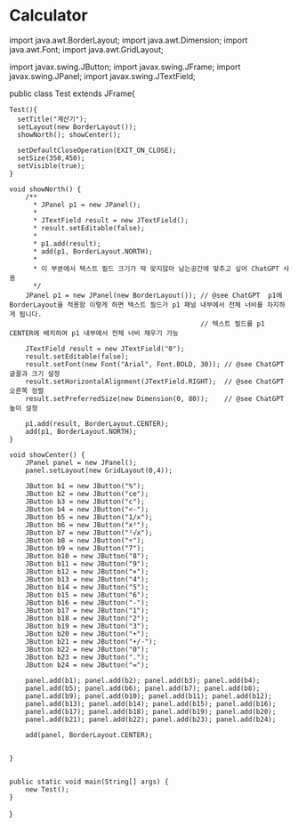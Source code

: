 # Calculator
import java.awt.BorderLayout;
import java.awt.Dimension;
import java.awt.Font;
import java.awt.GridLayout;

import javax.swing.JButton;
import javax.swing.JFrame;
import javax.swing.JPanel;
import javax.swing.JTextField;

public class Test extends JFrame{
  
	
	Test(){
	  setTitle("계산기");
	  setLayout(new BorderLayout());
	  showNorth(); showCenter();
	  
	  setDefaultCloseOperation(EXIT_ON_CLOSE);
	  setSize(350,450);
	  setVisible(true);
	}
	
	void showNorth() {
		/** 
	 	  * JPanel p1 = new JPanel();
		  *
		  *	JTextField result = new JTextField();
		  *	result.setEditable(false);
		  *
		  *	p1.add(result);
		  *	add(p1, BorderLayout.NORTH);
		  *	
		  * 이 부분에서 텍스트 필드 크기가 딱 맞지않아 남는공간에 맞추고 싶어 ChatGPT 사용
		  */
		JPanel p1 = new JPanel(new BorderLayout()); // @see ChatGPT  p1에 BorderLayout을 적용함 이렇게 하면 텍스트 필드가 p1 패널 내부에서 전체 너비를 차지하게 됩니다.
                                                    // 텍스트 필드를 p1 CENTER에 배치하여 p1 내부에서 전체 너비 채우기 가능 
   
		JTextField result = new JTextField("0");
		result.setEditable(false);
		result.setFont(new Font("Arial", Font.BOLD, 30)); // @see ChatGPT 글꼴과 크기 설정
		result.setHorizontalAlignment(JTextField.RIGHT);  // @see ChatGPT 오른쪽 정렬
		result.setPreferredSize(new Dimension(0, 80));    // @see ChatGPT 높이 설정

		p1.add(result, BorderLayout.CENTER);
		add(p1, BorderLayout.NORTH);
	}
	
	void showCenter() {
		JPanel panel = new JPanel();
		panel.setLayout(new GridLayout(0,4));
		
		JButton b1 = new JButton("%");
		JButton b2 = new JButton("ce");
		JButton b3 = new JButton("c");
		JButton b4 = new JButton("<-");
		JButton b5 = new JButton("1/x");
		JButton b6 = new JButton("x²");
		JButton b7 = new JButton("²√x");
		JButton b8 = new JButton("÷");
		JButton b9 = new JButton("7");
		JButton b10 = new JButton("8");
		JButton b11 = new JButton("9");
		JButton b12 = new JButton("×");
		JButton b13 = new JButton("4");
		JButton b14 = new JButton("5");
		JButton b15 = new JButton("6");
		JButton b16 = new JButton("-");
		JButton b17 = new JButton("1");
		JButton b18 = new JButton("2");
		JButton b19 = new JButton("3");
		JButton b20 = new JButton("+");
		JButton b21 = new JButton("+/-");
		JButton b22 = new JButton("0");
		JButton b23 = new JButton(".");
		JButton b24 = new JButton("=");
		
		panel.add(b1); panel.add(b2); panel.add(b3); panel.add(b4);
		panel.add(b5); panel.add(b6); panel.add(b7); panel.add(b8);
		panel.add(b9); panel.add(b10); panel.add(b11); panel.add(b12);
		panel.add(b13); panel.add(b14); panel.add(b15); panel.add(b16);
		panel.add(b17); panel.add(b18); panel.add(b19); panel.add(b20);
		panel.add(b21); panel.add(b22); panel.add(b23); panel.add(b24);
		
		add(panel, BorderLayout.CENTER);
		
		
	}
	

	public static void main(String[] args) {
		new Test();
	}

}
